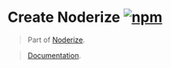 # Create Noderize [![npm](https://img.shields.io/npm/v/create-noderize.svg)](https://www.npmjs.com/package/create-noderize)

> Part of [Noderize](https://github.com/Cretezy/Noderize).

> [Documentation](https://noderize.js.org).
